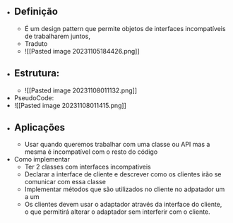 - ## Definição 
	- É um design pattern que permite objetos de interfaces incompatíveis de trabalharem juntos,
	- Traduto
	- ![[Pasted image 20231105184426.png]]
- ## Estrutura:
	- ![[Pasted image 20231108011132.png]]
- PseudoCode:
- ![[Pasted image 20231108011415.png]]
- ## Aplicações
	- Usar quando queremos trabalhar com uma classe ou API mas a mesma é incompatível com o resto do código 
- Como implementar
	- Ter 2 classes com interfaces incompativeis
	- Declarar a interface de cliente e descrever como os clientes irão se comunicar com essa classe 
	- Implementar métodos que são utilizados no cliente no adpatador um a um
	- Os clientes devem usar o adaptador através da interface do cliente, o que permitirá alterar o adaptador sem interferir com o cliente.